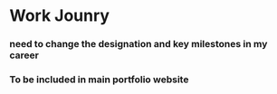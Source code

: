# Work Jounry

### need to change the designation and key milestones in my career
### To be included in main portfolio website
